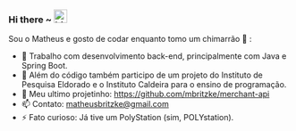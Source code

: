 ### Hi there ~ <img src="https://user-images.githubusercontent.com/1303154/88677602-1635ba80-d120-11ea-84d8-d263ba5fc3c0.gif" width="24px" alt="hi">

Sou o Matheus e gosto de codar enquanto tomo um chimarrão 🧉 :

- 🔭 Trabalho com desenvolvimento back-end, principalmente com Java e Spring Boot.
- 👯 Além do código também participo de um projeto do Instituto de Pesquisa Eldorado e o Instituto Caldeira para o ensino de programação.
- 🧙 Meu ultimo projetinho: https://github.com/mbritzke/merchant-api
- 📫 Contato: matheusbritzke@gmail.com
- ⚡ Fato curioso: Já tive um PolyStation (sim, POLYstation).
